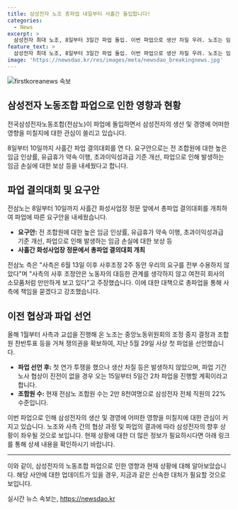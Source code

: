 ```yaml
---
title: 삼성전자 노조 총파업 내일부터 사흘간 돌입합니다!
categories:
  - News
excerpt: >
  삼성전자 최대 노조, 8일부터 3일간 파업 돌입. 이번 파업으로 생산 차질 우려. 노조는 임금 및 요구안 주장하며 사측 비판. 5월에 사상 첫 파업 선언했고, 추가 파업 계획도. 조합원은 회사 전체 직원의 22%.
feature_text: >
  삼성전자 최대 노조, 8일부터 3일간 파업 돌입. 이번 파업으로 생산 차질 우려. 노조는 임금 및 요구안 주장하며 사측 비판. 5월에 사상 첫 파업 선언했고, 추가 파업 계획도. 조합원은 회사 전체 직원의 22%.
image: 'https://newsdao.kr/res/images/meta/newsdao_breakingnews.jpg'
---
```


<p><img src="https://newsdao.kr/res/images/meta/newsdao_breakingnews.jpg" alt="firstkoreanews 속보" /></p>

<h2 data-ke-size="size26">삼성전자 노동조합 파업으로 인한 영향과 현황</h2>

<p>전국삼성전자노동조합(전삼노)이 파업에 돌입하면서 삼성전자의 생산 및 경영에 어떠한 영향을 미칠지에 대한 관심이 쏠리고 있습니다.</p>

<p data-ke-size="size16">8일부터 10일까지 사흘간 파업 결의대회를 연 다. 요구안으로는 전 조합원에 대한 높은 임금 인상률, 유급휴가 약속 이행, 초과이익성과급 기준 개선, 파업으로 인해 발생하는 임금 손실에 대한 보상 등을 내세웠다고 합니다.</p>

<h2 data-ke-size="size26">파업 결의대회 및 요구안</h2>

<p>전삼노는 8일부터 10일까지 사흘간 화성사업장 정문 앞에서 총파업 결의대회를 개최하여 파업에 따른 요구안을 내세웠습니다.</p>

<ul>
    <li><b>요구안:</b> 전 조합원에 대한 높은 임금 인상률, 유급휴가 약속 이행, 초과이익성과급 기준 개선, 파업으로 인해 발생하는 임금 손실에 대한 보상 등</li>
    <li><b>사흘간 화성사업장 정문에서 총파업 결의대회 개최</b></li>
</ul>

<p data-ke-size="size16">전삼노 측은 "사측은 6월 13일 이후 사후조정 2주 동안 우리의 요구를 전부 수용하지 않았다"며 "사측의 사후 조정안은 노동자의 대등한 관계를 생각하지 않고 여전히 회사의 소모품처럼 만만하게 보고 있다"고 주장했습니다. 이에 대한 대책으로 총파업을 통해 사측에 책임을 묻겠다고 강조했습니다.</p>

<h2 data-ke-size="size26">이전 협상과 파업 선언</h2>

<p>올해 1월부터 사측과 교섭을 진행해 온 노조는 중앙노동위원회의 조정 중지 결정과 조합원 찬반투표 등을 거쳐 쟁의권을 확보하여, 지난 5월 29일 사상 첫 파업을 선언했습니다.</p>

<ul>
    <li><b>파업 선언 후:</b> 첫 연가 투쟁을 했으나 생산 차질 등은 발생하지 않았으며, 파업 기간 노사 협상이 진전이 없을 경우 오는 15일부터 5일간 2차 파업을 진행할 계획이라고 합니다.</li>
    <li><b>조합원 수:</b> 현재 전삼노 조합원 수는 2만 8천여명으로 삼성전자 전체 직원의 22% 수준입니다.</li>
</ul>

<p data-ke-size="size16">이번 파업으로 인해 삼성전자의 생산 및 경영에 어떠한 영향을 미칠지에 대한 관심이 커지고 있습니다. 노조와 사측 간의 협상 과정 및 파업의 결과에 따라 삼성전자의 향후 상황이 좌우될 것으로 보입니다. 현재 상황에 대한 더 많은 정보가 필요하시다면 아래 링크를 통해 상세 내용을 확인하시기 바랍니다.</p>

<hr>

<p>이와 같이, 삼성전자의 노동조합 파업으로 인한 영향과 현재 상황에 대해 알아보았습니다. 해당 사안에 대한 업데이트가 있을 경우, 지금과 같은 신속한 대처가 필요할 것으로 보입니다.</p>
실시간 뉴스 속보는, <a href="https://newsdao.kr" rel="dofollow">https://newsdao.kr</a>


